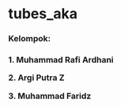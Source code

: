 # tubes_aka

<h3>Kelompok:<h3/>
<p>1. Muhammad Rafi Ardhani</p>
<p>2. Argi Putra Z</P>
<p>3. Muhammad Faridz</P>
